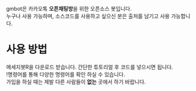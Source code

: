 gmbot은 카카오톡 **오픈채팅방**을 위한 오픈소스 봇입니다.<br>
누구나 사용 가능하며, 소스코드를 사용하고 싶으신 분은 출처를 남기고 사용 가능합니다.

# 사용 방법<br>
메세지봇R을 다운로드 받습니다. 간단한 튜토리얼 후 코드를 넣으시면 됩니다.<br>
!명령어를 통해 다양한 명령어를 확인 하실 수 있습니다.<br>
가입을 하실 때는 제발 다른 사람들이 __없는__ 곳에서 하기 바랍니다.
